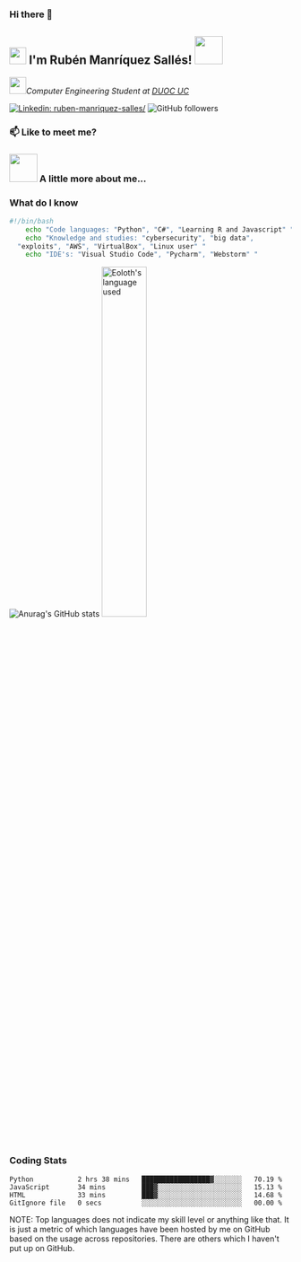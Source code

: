 ### Hi there 👋

<h2><img src="https://emojis.slackmojis.com/emojis/images/1643514389/3643/cool-doge.gif?1643514389" width="30"/> I'm Rubén Manríquez Sallés! 
  <img src="https://emojis.slackmojis.com/emojis/images/1643515329/13477/abra_pokemon.gif?1643515329" width="50"></h2>
  <img src="https://emojis.slackmojis.com/emojis/images/1621016661/38995/coffee.gif?1621016661" width="30"><em>Computer Engineering Student at <a href="https://www.duoc.cl/">DUOC UC
</em></p>

[![Linkedin: ruben-manriquez-salles/](https://img.shields.io/badge/linkedin-ruben--manriquez--salles-skyblue?style=flat-square&logo=Linkedin&logoColor=white&link=https://www.linkedin.com/in/ruben-manriquez-salles/)](https://www.linkedin.com/in/ruben-manriquez-salles/)
![GitHub followers](https://img.shields.io/github/followers/eoloth?label=Follow&style=social)


### 📫 Like to meet me?
  

### <img src="https://emojis.slackmojis.com/emojis/images/1643514559/5584/deployparrot.gif?1643514559" width="50"> A little more about me...  

### What do I know

```bash
#!/bin/bash
    echo "Code languages: "Python", "C#", "Learning R and Javascript" "
    echo "Knowledge and studies: "cybersecurity", "big data", 
  "exploits", "AWS", "VirtualBox", "Linux user" "
    echo "IDE's: "Visual Studio Code", "Pycharm", "Webstorm" "
```

![Anurag's GitHub stats](https://github-readme-stats.vercel.app/api?username=Eoloth&show_icons=true&theme=radical)
</a>
<a href="https://github.com/Eoloth/Eoloth"><img alt="Eoloth's language used" src="https://github-readme-stats.vercel.app/api/top-langs/?username=Eoloth&layout=compact&langs_count=8&theme=gruvbox" width=40%/></a>

### Coding Stats
<!--START_SECTION:waka-->

```text
Python           2 hrs 38 mins   █████████████████▓░░░░░░░   70.19 %
JavaScript       34 mins         ███▓░░░░░░░░░░░░░░░░░░░░░   15.13 %
HTML             33 mins         ███▓░░░░░░░░░░░░░░░░░░░░░   14.68 %
GitIgnore file   0 secs          ░░░░░░░░░░░░░░░░░░░░░░░░░   00.00 %
```

<!--END_SECTION:waka-->

NOTE: Top languages does not indicate my skill level or anything like that. It is just a metric of which languages have been hosted by me on GitHub based on the usage across repositories. There are others which I haven't put up on GitHub.
